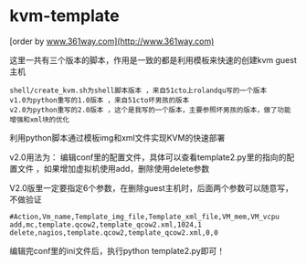 kvm-template
============
[order by  www.361way.com](http://www.361way.com)<br />

这里一共有三个版本的脚本，作用是一致的都是利用模板来快速的创建kvm guest主机

    shell/create_kvm.sh为shell脚本版本 ，来自51cto上rolandqu写的一个版本
    v1.0为python重写的1.0版本 ，来自51cto坏男孩的版本
    v2.0为python重写的2.0版本 ，这个是我写的一个版本，主要参照坏男孩的版本，做了功能增强和xml块的优化
    
    
利用python脚本通过模板img和xml文件实现KVM的快速部署



v2.0用法为：
编辑conf里的配置文件，具体可以查看template2.py里的指向的配置文件 ，如果增加虚拟机使用add，删除使用delete参数


V2.0版里一定要指定6个参数，在删除guest主机时，后面两个参数可以随意写，不做验证


    #Action,Vm_name,Template_img_file,Template_xml_file,VM_mem,VM_vcpu
    add,mc,template.qcow2,template_qcow2.xml,1024,1
    delete,nagios,template.qcow2,template_qcow2.xml,0,0

编辑完conf里的ini文件后，执行python template2.py即可！

